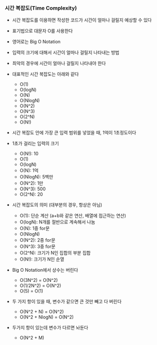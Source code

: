 ### 시간 복잡도(Time Complexity)

- 시간 복잡도를 이용하면 작성한 코드가 시간이 얼마나 걸릴지 예상할 수 있다
- 표기법으로 대문자 O를 사용한다
- 영어로는 Big O Notation
- 입력의 크기에 대해서 시간이 얼마나 걸릴지 나타내는 방법
- 최악의 경우에 시간이 얼마나 걸릴지 나타내야 한다

- 대표적인 시간 복잡도는 아래와 같다
    - O(1)
    - O(logN)
    - O(N)
    - O(NlogN)
    - O(N^2)
    - O(N^3)
    - O(2^N)
    - O(N!)

- 시간 복잡도 안에 가장 큰 입력 범위를 넣었을 때, 1억이 1초정도이다
- 1초가 걸리는 입력의 크기
    - O(N!): 10
    - O(1)
    - O(logN)
    - O(N): 1억
    - O(NlogN): 5백만
    - O(N^2): 1만
    - O(N^3): 500
    - O(2^N): 20

- 시간 복잡도의 의미 (대부분의 경우, 항상은 아님)
    - O(1): 단순 계산 (a+b와 같은 연산, 배열에 접근하는 연산)
    - O(logN): N개를 절반으로 계속해서 나눔
    - O(N): 1중 for문
    - O(NlogN)
    - O(N^2): 2중 for문
    - O(N^3): 3중 for문
    - O(2^N): 크기가 N인 집합의 부분 집합
    - O(N!): 크기가 N인 순열

- Big O Notation에서 상수는 버린다
    - O(3N^2) = O(N^2)
    - O(1/2N^2) = O(N^2)
    - O(5) = O(1)
- 두 가지 항이 있을 때, 변수가 같으면 큰 것만 빼고 다 버린다
    - O(N^2 + N) = O(N^2)
    - O(N^2 + NlogN) = O(N^2)
- 두가지 항이 있는데 변수가 다르면 놔둔다
    - O(N^2 + M)
